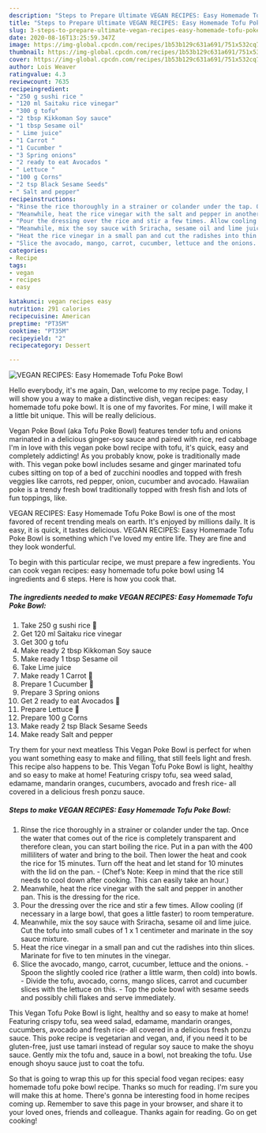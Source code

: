 ```yaml
---
description: "Steps to Prepare Ultimate VEGAN RECIPES: Easy Homemade Tofu Poke Bowl"
title: "Steps to Prepare Ultimate VEGAN RECIPES: Easy Homemade Tofu Poke Bowl"
slug: 3-steps-to-prepare-ultimate-vegan-recipes-easy-homemade-tofu-poke-bowl
date: 2020-08-16T13:25:59.347Z
image: https://img-global.cpcdn.com/recipes/1b53b129c631a691/751x532cq70/vegan-recipes-easy-homemade-tofu-poke-bowl-recipe-main-photo.jpg
thumbnail: https://img-global.cpcdn.com/recipes/1b53b129c631a691/751x532cq70/vegan-recipes-easy-homemade-tofu-poke-bowl-recipe-main-photo.jpg
cover: https://img-global.cpcdn.com/recipes/1b53b129c631a691/751x532cq70/vegan-recipes-easy-homemade-tofu-poke-bowl-recipe-main-photo.jpg
author: Lois Weaver
ratingvalue: 4.3
reviewcount: 7635
recipeingredient:
- "250 g sushi rice "
- "120 ml Saitaku rice vinegar"
- "300 g tofu"
- "2 tbsp Kikkoman Soy sauce"
- "1 tbsp Sesame oil"
- " Lime juice"
- "1 Carrot "
- "1 Cucumber "
- "3 Spring onions"
- "2 ready to eat Avocados "
- " Lettuce "
- "100 g Corns"
- "2 tsp Black Sesame Seeds"
- " Salt and pepper"
recipeinstructions:
- "Rinse the rice thoroughly in a strainer or colander under the tap. Once the water that comes out of the rice is completely transparent and therefore clean, you can start boiling the rice. Put in a pan with the 400 milliliters of water and bring to the boil. Then lower the heat and cook the rice for 15 minutes. Turn off the heat and let stand for 10 minutes with the lid on the pan.  (Chef’s Note: Keep in mind that the rice still needs to cool down after cooking. This can easily take an hour.)"
- "Meanwhile, heat the rice vinegar with the salt and pepper in another pan. This is the dressing for the rice."
- "Pour the dressing over the rice and stir a few times. Allow cooling (if necessary in a large bowl, that goes a little faster) to room temperature."
- "Meanwhile, mix the soy sauce with Sriracha, sesame oil and lime juice. Cut the tofu into small cubes of 1 x 1 centimeter and marinate in the soy sauce mixture."
- "Heat the rice vinegar in a small pan and cut the radishes into thin slices. Marinate for five to ten minutes in the vinegar."
- "Slice the avocado, mango, carrot, cucumber, lettuce and the onions. Spoon the slightly cooled rice (rather a little warm, then cold) into bowls. Divide the tofu, avocado, corns, mango slices, carrot and cucumber slices with the lettuce on this. Top the poke bowl with sesame seeds and possibly chili flakes and serve immediately."
categories:
- Recipe
tags:
- vegan
- recipes
- easy

katakunci: vegan recipes easy 
nutrition: 291 calories
recipecuisine: American
preptime: "PT35M"
cooktime: "PT35M"
recipeyield: "2"
recipecategory: Dessert

---
```



![VEGAN RECIPES: Easy Homemade Tofu Poke Bowl](https://img-global.cpcdn.com/recipes/1b53b129c631a691/751x532cq70/vegan-recipes-easy-homemade-tofu-poke-bowl-recipe-main-photo.jpg)

Hello everybody, it's me again, Dan, welcome to my recipe page. Today, I will show you a way to make a distinctive dish, vegan recipes: easy homemade tofu poke bowl. It is one of my favorites. For mine, I will make it a little bit unique. This will be really delicious.

Vegan Poke Bowl (aka Tofu Poke Bowl) features tender tofu and onions marinated in a delicious ginger-soy sauce and paired with rice, red cabbage I&#39;m in love with this vegan poke bowl recipe with tofu, it&#39;s quick, easy and completely addicting! As you probably know, poke is traditionally made with. This vegan poke bowl includes sesame and ginger marinated tofu cubes sitting on top of a bed of zucchini noodles and topped with fresh veggies like carrots, red pepper, onion, cucumber and avocado. Hawaiian poke is a trendy fresh bowl traditionally topped with fresh fish and lots of fun toppings, like.

VEGAN RECIPES: Easy Homemade Tofu Poke Bowl is one of the most favored of recent trending meals on earth. It's enjoyed by millions daily. It is easy, it is quick, it tastes delicious. VEGAN RECIPES: Easy Homemade Tofu Poke Bowl is something which I've loved my entire life. They are fine and they look wonderful.


To begin with this particular recipe, we must prepare a few ingredients. You can cook vegan recipes: easy homemade tofu poke bowl using 14 ingredients and 6 steps. Here is how you cook that.

<!--inarticleads1-->

##### The ingredients needed to make VEGAN RECIPES: Easy Homemade Tofu Poke Bowl:

1. Take 250 g sushi rice 🍚
1. Get 120 ml Saitaku rice vinegar
1. Get 300 g tofu
1. Make ready 2 tbsp Kikkoman Soy sauce
1. Make ready 1 tbsp Sesame oil
1. Take  Lime juice
1. Make ready 1 Carrot 🥕
1. Prepare 1 Cucumber 🥒
1. Prepare 3 Spring onions
1. Get 2 ready to eat Avocados 🥑
1. Prepare  Lettuce 🥬
1. Prepare 100 g Corns
1. Make ready 2 tsp Black Sesame Seeds
1. Make ready  Salt and pepper


Try them for your next meatless This Vegan Poke Bowl is perfect for when you want something easy to make and filling, that still feels light and fresh. This recipe also happens to be. This Vegan Tofu Poke Bowl is light, healthy and so easy to make at home! Featuring crispy tofu, sea weed salad, edamame, mandarin oranges, cucumbers, avocado and fresh rice- all covered in a delicious fresh ponzu sauce. 

<!--inarticleads2-->

##### Steps to make VEGAN RECIPES: Easy Homemade Tofu Poke Bowl:

1. Rinse the rice thoroughly in a strainer or colander under the tap. Once the water that comes out of the rice is completely transparent and therefore clean, you can start boiling the rice. Put in a pan with the 400 milliliters of water and bring to the boil. Then lower the heat and cook the rice for 15 minutes. Turn off the heat and let stand for 10 minutes with the lid on the pan.  - (Chef’s Note: Keep in mind that the rice still needs to cool down after cooking. This can easily take an hour.)
1. Meanwhile, heat the rice vinegar with the salt and pepper in another pan. This is the dressing for the rice.
1. Pour the dressing over the rice and stir a few times. Allow cooling (if necessary in a large bowl, that goes a little faster) to room temperature.
1. Meanwhile, mix the soy sauce with Sriracha, sesame oil and lime juice. Cut the tofu into small cubes of 1 x 1 centimeter and marinate in the soy sauce mixture.
1. Heat the rice vinegar in a small pan and cut the radishes into thin slices. Marinate for five to ten minutes in the vinegar.
1. Slice the avocado, mango, carrot, cucumber, lettuce and the onions. - Spoon the slightly cooled rice (rather a little warm, then cold) into bowls. - Divide the tofu, avocado, corns, mango slices, carrot and cucumber slices with the lettuce on this. - Top the poke bowl with sesame seeds and possibly chili flakes and serve immediately.


This Vegan Tofu Poke Bowl is light, healthy and so easy to make at home! Featuring crispy tofu, sea weed salad, edamame, mandarin oranges, cucumbers, avocado and fresh rice- all covered in a delicious fresh ponzu sauce. This poke recipe is vegetarian and vegan, and, if you need it to be gluten-free, just use tamari instead of regular soy sauce to make the shoyu sauce. Gently mix the tofu and, sauce in a bowl, not breaking the tofu. Use enough shoyu sauce just to coat the tofu. 

So that is going to wrap this up for this special food vegan recipes: easy homemade tofu poke bowl recipe. Thanks so much for reading. I'm sure you will make this at home. There's gonna be interesting food in home recipes coming up. Remember to save this page in your browser, and share it to your loved ones, friends and colleague. Thanks again for reading. Go on get cooking!
